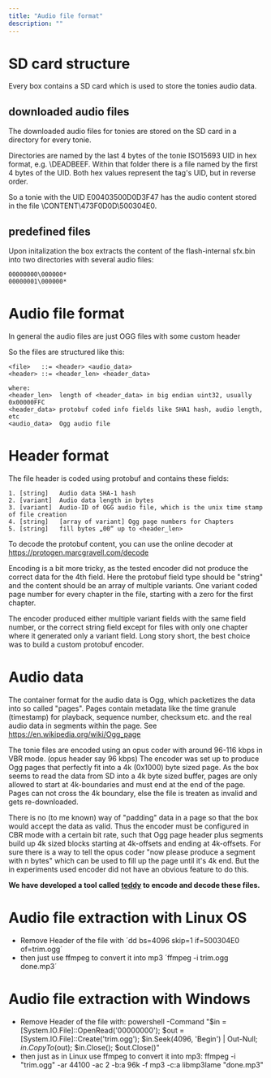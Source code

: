```yaml
---
title: "Audio file format"
description: ""
---
```


# SD card structure
Every box contains a SD card which is used to store the tonies audio data.

## downloaded audio files
The downloaded audio files for tonies are stored on the SD card in a directory for every tonie.

Directories are named by the last 4 bytes of the tonie ISO15693 UID in hex format, e.g. <SD>\DEADBEEF.
Within that folder there is a file named by the first 4 bytes of the UID.
Both hex values represent the tag's UID, but in reverse order.

So a tonie with the UID E00403500D0D3F47 has the audio content stored in the file <SD>\CONTENT\473F0D0D\500304E0.

## predefined files
Upon initalization the box extracts the content of the flash-internal sfx.bin into two directories with several audio files:

    00000000\000000*
    00000001\000000*

# Audio file format
In general the audio files are just OGG files with some custom header

So the files are structured like this:

    <file>   ::= <header> <audio_data>
    <header> ::= <header_len> <header_data>
    
    where:
    <header_len>  length of <header_data> in big endian uint32, usually 0x00000FFC
    <header_data> protobuf coded info fields like SHA1 hash, audio length, etc
    <audio_data>  Ogg audio file

# Header format

The file header is coded using protobuf and contains these fields:

    1. [string]   Audio data SHA-1 hash
    2. [variant]  Audio data length in bytes
    3. [variant]  Audio-ID of OGG audio file, which is the unix time stamp of file creation
    4. [string]   [array of variant] Ogg page numbers for Chapters
    5. [string]   fill bytes „00“ up to <header_len>
   
To decode the protobuf content, you can use the online decoder at https://protogen.marcgravell.com/decode

Encoding is a bit more tricky, as the tested encoder did not produce the correct data for the 4th field.
Here the protobuf field type should be "string" and the content should be an array of multiple variants.
One variant coded page number for every chapter in the file, starting with a zero for the first chapter.

The encoder produced either multiple variant fields with the same field number, or the correct string field
except for files with only one chapter where it generated only a variant field.
Long story short, the best choice was to build a custom protobuf encoder.

# Audio data

The container format for the audio data is Ogg, which packetizes the data into so called "pages".
Pages contain metadata like the time granule (timestamp) for playback, sequence number, checksum etc. and
the real audio data in segments within the page.
See https://en.wikipedia.org/wiki/Ogg_page

The tonie files are encoded using an opus coder with around 96-116 kbps in VBR mode. (opus header say 96 kbps)
The encoder was set up to produce Ogg pages that perfectly fit into a 4k (0x1000) byte sized page.
As the box seems to read the data from SD into a 4k byte sized buffer, pages are only
allowed to start at 4k-boundaries and must end at the end of the page. Pages can not cross the 4k boundary, 
else the file is treaten as invalid and gets re-downloaded.

There is no (to me known) way of "padding" data in a page so that the box would accept the data as valid.
Thus the encoder must be configured in CBR mode with a certain bit rate, such that Ogg page header plus segments
build up 4k sized blocks starting at 4k-offsets and ending at 4k-offsets.
For sure there is a way to tell the opus coder "now please produce a segment with n bytes" which can be
used to fill up the page until it's 4k end.
But the in experiments used encoder did not have an obvious feature to do this.

**We have developed a tool called [teddy](https://github.com/toniebox-reverse-engineering/teddy) to encode and decode these files.**

# Audio file extraction with Linux OS
- Remove Header of the file with ´dd bs=4096 skip=1 if=500304E0 of=trim.ogg´
- then just use ffmpeg to convert it into mp3 ´ffmpeg -i trim.ogg done.mp3´

# Audio file extraction with Windows
- Remove Header of the file with: powershell -Command "$in = [System.IO.File]::OpenRead('00000000'); $out = [System.IO.File]::Create('trim.ogg'); $in.Seek(4096, 'Begin') | Out-Null; $in.CopyTo($out); $in.Close(); $out.Close()"
- then just as in Linux use ffmpeg to convert it into mp3: ffmpeg -i "trim.ogg" -ar 44100 -ac 2 -b:a 96k -f mp3 -c:a libmp3lame "done.mp3"
